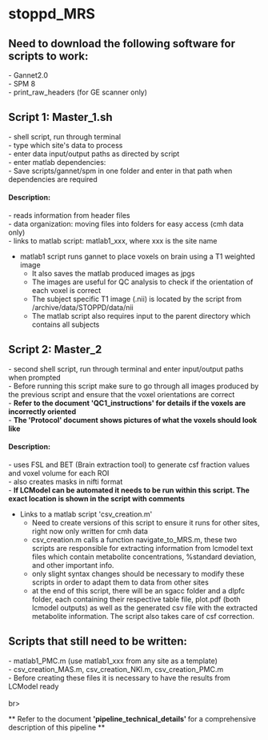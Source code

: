 # stoppd_MRS

<h2>Need to download the following software for scripts to work:</h2>
	- Gannet2.0<br>
	- SPM 8<br>
	- print_raw_headers (for GE scanner only)<br>

<h2>Script 1: Master_1.sh</h2>
	- shell script, run through terminal<br>
	- type which site's data to process<br>
	- enter data input/output paths as directed by script<br>
	- enter matlab dependencies:<br>
		- Save scripts/gannet/spm in one folder and enter in that path when dependencies are required

<h4> Description: </h4>
	- reads information from header files <br>
	- data organization: moving files into folders for easy access (cmh data only)<br>
	- links to matlab script: matlab1_xxx, where xxx is the site name<br>

- matlab1 script runs gannet to place voxels on brain using a T1 weighted image
	- It also saves the matlab produced images as jpgs
	- The images are useful for QC analysis to check if the orientation of each voxel is correct
	- The subject specific T1 image (.nii) is located by the script from /archive/data/STOPPD/data/nii
	- The matlab script also requires input to the parent directory which contains all subjects

<h2>Script 2: Master_2</h2>
	- second shell script, run through terminal and enter input/output paths when prompted<br>
	- Before running this script make sure to go through all images produced by the previous
	   script and ensure that the voxel orientations are correct	<br>
	- <strong>Refer to the document 'QC1_instructions' for details if the voxels are incorrectly oriented</strong><br>
	- <b>The 'Protocol' document shows pictures of what the voxels should look like</b>

<h4> Description: </h4>
	- uses FSL and BET (Brain extraction tool) to generate csf fraction values and voxel volume for each ROI<br>
	- also creates masks in nifti format<br>
	- <b>If LCModel can be automated it needs to be run within this script. The exact location is shown in the script with comments</b>

- Links to a matlab script 'csv_creation.m'
	- Need to create versions of this script to ensure it runs for other sites, right now only written for cmh data
	- csv_creation.m calls a function navigate_to_MRS.m, these two scripts are responsible for extracting information 
	  from lcmodel text files which contain metabolite concentrations, %standard deviation, and other important info.
	- only slight syntax changes should be necessary to modify these scripts in order to adapt them to data from other sites
	- at the end of this script, there will be an sgacc folder and a dlpfc folder, each containing their respective table file, plot.pdf (both lcmodel outputs) as well as the generated csv file with the extracted metabolite information. The script also takes care of csf correction.

<h2> Scripts that still need to be written: </h2> 
	- matlab1_PMC.m (use matlab1_xxx from any site as a template)<br>
	- csv_creation_MAS.m, csv_creation_NKI.m, csv_creation_PMC.m <br>
	- Before creating these files it is necessary to have the results from LCModel ready<br><br>br>
		
** Refer to the document <b>'pipeline_technical_details' </b> for a comprehensive description of this pipeline **
